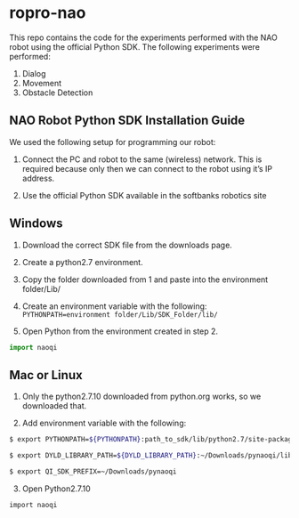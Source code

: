 # ropro-nao
This repo contains the code for the experiments performed with the NAO robot using the official Python SDK. The following experiments were performed:
1. Dialog
2. Movement
3. Obstacle Detection

## NAO Robot Python SDK Installation Guide 

We used the following setup for programming our robot: 

1. Connect the PC and robot to the same (wireless) network. This is required because only then we can connect to the robot using it’s IP address.   

2. Use the official Python SDK available in the softbanks robotics site 

 
## Windows 

1. Download the correct SDK file from the downloads page. 

2. Create a python2.7 environment. 

3. Copy the folder downloaded from 1 and paste into the environment folder/Lib/ 

4. Create an environment variable with the following: 
```PYTHONPATH=environment folder/Lib/SDK_Folder/lib/ ```

5. Open Python from the environment created in step 2. 
```python
import naoqi 
```
 

## Mac or Linux 

1. Only the python2.7.10 downloaded from python.org works, so we downloaded that. 

2. Add environment variable with the following: 
```bash
$ export PYTHONPATH=${PYTHONPATH}:path_to_sdk/lib/python2.7/site-packages 

$ export DYLD_LIBRARY_PATH=${DYLD_LIBRARY_PATH}:~/Downloads/pynaoqi/lib 

$ export QI_SDK_PREFIX=~/Downloads/pynaoqi 
```
3. Open Python2.7.10
```bash
import naoqi
```

 

 

 
